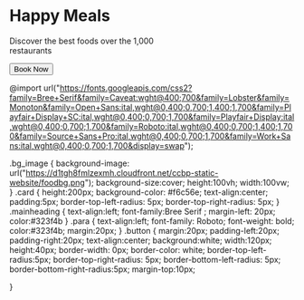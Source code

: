<!Doctype html>
<html>
    <head>
        <link rel="stylesheet" href="https://stackpath.bootstrapcdn.com/bootstrap/4.5.2/css/bootstrap.min.css" integrity="sha384-JcKb8q3iqJ61gNV9KGb8thSsNjpSL0n8PARn9HuZOnIxN0hoP+VmmDGMN5t9UJ0Z" crossorigin="anonymous" />
        <script src="https://code.jquery.com/jquery-3.5.1.slim.min.js" integrity="sha384-DfXdz2htPH0lsSSs5nCTpuj/zy4C+OGpamoFVy38MVBnE+IbbVYUew+OrCXaRkfj" crossorigin="anonymous"></script>
        <script src="https://cdn.jsdelivr.net/npm/popper.js@1.16.1/dist/umd/popper.min.js" integrity="sha384-9/reFTGAW83EW2RDu2S0VKaIzap3H66lZH81PoYlFhbGU+6BZp6G7niu735Sk7lN" crossorigin="anonymous"></script>
        <script src="https://stackpath.bootstrapcdn.com/bootstrap/4.5.2/js/bootstrap.min.js" integrity="sha384-B4gt1jrGC7Jh4AgTPSdUtOBvfO8shuf57BaghqFfPlYxofvL8/KUEfYiJOMMV+rV" crossorigin="anonymous"></script>
    </head>
            <body>
                <div class="bg_image d-flex flex-column justify-content-end">
                    <div class="card">
                        <h1 class="mainheading"> Happy Meals</h1>
                        <p class="para"> Discover the best foods over the 1,000 <br>restaurants</p>
                        <button class="button"> Book Now</button>
                    </div>
                </div>
            </body>
</html>

@import url("https://fonts.googleapis.com/css2?family=Bree+Serif&family=Caveat:wght@400;700&family=Lobster&family=Monoton&family=Open+Sans:ital,wght@0,400;0,700;1,400;1,700&family=Playfair+Display+SC:ital,wght@0,400;0,700;1,700&family=Playfair+Display:ital,wght@0,400;0,700;1,700&family=Roboto:ital,wght@0,400;0,700;1,400;1,700&family=Source+Sans+Pro:ital,wght@0,400;0,700;1,700&family=Work+Sans:ital,wght@0,400;0,700;1,700&display=swap");

.bg_image
{
    background-image: url("https://d1tgh8fmlzexmh.cloudfront.net/ccbp-static-website/foodbg.png");
    background-size:cover;
    height:100vh;
    width:100vw;
}
.card
{
   height:200px;
   background-color: #f6c56e; 
   text-align:center;
   padding:5px;
   border-top-left-radius: 5px;
   border-top-right-radius: 5px;
}
.mainheading
{
    text-align:left;
    font-family:Bree Serif ;
    margin-left: 20px;
    color:#323f4b
}
.para
{
    text-align:left;
    font-family: Roboto;
    font-weight: bold;
    color:#323f4b;
    margin:20px;
}
.button
{
    margin:20px;
    padding-left:20px;
    padding-right:20px;
    text-align:center;
    background:white;
    width:120px;
    height:40px;
    border-width: 0px;
    border-color: white;
    border-top-left-radius:5px;
    border-top-right-radius: 5px;
    border-bottom-left-radius: 5px;
    border-bottom-right-radius:5px;
    margin-top:10px;

}
